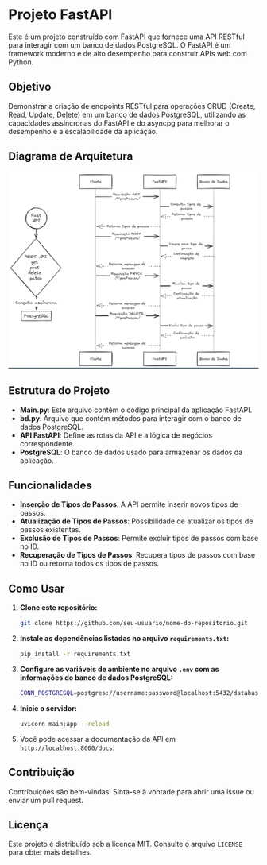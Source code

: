 # Projeto FastAPI

Este é um projeto construído com FastAPI que fornece uma API RESTful para interagir com um banco de dados PostgreSQL. O FastAPI é um framework moderno e de alto desempenho para construir APIs web com Python.

## Objetivo 
Demonstrar a criação de endpoints RESTful para operações CRUD (Create, Read, Update, Delete) em um banco de dados PostgreSQL, utilizando as capacidades assíncronas do FastAPI e do asyncpg para melhorar o desempenho e a escalabilidade da aplicação.

## Diagrama de Arquitetura

![Diagrama de Arquitetura](Projeto_FastAPI_Postgres.png)

## Estrutura do Projeto

- **Main.py**: Este arquivo contém o código principal da aplicação FastAPI.
- **bd.py**: Arquivo que contém métodos para interagir com o banco de dados PostgreSQL.
- **API FastAPI**: Define as rotas da API e a lógica de negócios correspondente.
- **PostgreSQL**: O banco de dados usado para armazenar os dados da aplicação.

## Funcionalidades

- **Inserção de Tipos de Passos**: A API permite inserir novos tipos de passos.
- **Atualização de Tipos de Passos**: Possibilidade de atualizar os tipos de passos existentes.
- **Exclusão de Tipos de Passos**: Permite excluir tipos de passos com base no ID.
- **Recuperação de Tipos de Passos**: Recupera tipos de passos com base no ID ou retorna todos os tipos de passos.

## Como Usar

1. **Clone este repositório:**

    ```bash
    git clone https://github.com/seu-usuario/nome-do-repositorio.git
    ```

2. **Instale as dependências listadas no arquivo `requirements.txt`:**

    ```bash
    pip install -r requirements.txt
    ```

3. **Configure as variáveis de ambiente no arquivo `.env` com as informações do banco de dados PostgreSQL:**

    ```bash
    CONN_POSTGRESQL=postgres://username:password@localhost:5432/database_name
    ```

4. **Inicie o servidor:**

    ```bash
    uvicorn main:app --reload
    ```
6. Você pode acessar a documentação da API em `http://localhost:8000/docs`.

## Contribuição

Contribuições são bem-vindas! Sinta-se à vontade para abrir uma issue ou enviar um pull request.

## Licença

Este projeto é distribuído sob a licença MIT. Consulte o arquivo `LICENSE` para obter mais detalhes.
